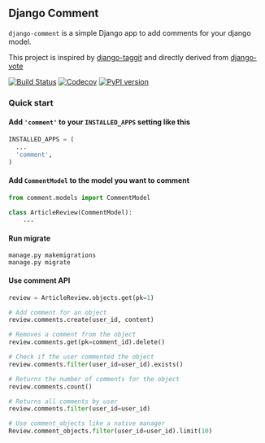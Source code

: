 ## Django Comment

``django-comment`` is a simple Django app to add comments for your django model.

This project is inspired by [django-taggit](https://github.com/alex/django-taggit) and directly derived from [django-vote](https://github.com/shanbay/django-vote)

[![Build Status](https://travis-ci.org/shanbay/django-comment.svg?branch=develop)](https://travis-ci.org/shanbay/django-comment)
[![Codecov](https://codecov.io/gh/shanbay/django-comment/coverage.svg?branch=master)](https://codecov.io/gh/shanbay/django-comment?branch=master)
[![PyPI version](https://badge.fury.io/py/django-comment.svg)](https://badge.fury.io/py/django-comment)

### Quick start


#### Add `'comment'` to your `INSTALLED_APPS` setting like this

```python
INSTALLED_APPS = (
  ...
  'comment',
)
```

#### Add `CommentModel` to the model you want to comment

```python
from comment.models import CommentModel

class ArticleReview(CommentModel):
    ...
```

#### Run migrate

```shell
manage.py makemigrations
manage.py migrate
```


#### Use comment API

```python
review = ArticleReview.objects.get(pk=1)

# Add comment for an object
review.comments.create(user_id, content)

# Removes a comment from the object
review.comments.get(pk=comment_id).delete()

# Check if the user commented the object
review.comments.filter(user_id=user_id).exists()

# Returns the number of comments for the object
review.comments.count()

# Returns all comments by user
review.comments.filter(user_id=user_id)

# Use comment_objects like a native manager
Review.comment_objects.filter(user_id=user_id).limit(10)

```
